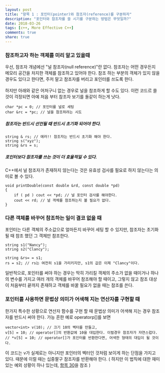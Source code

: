 ```yaml
---
layout: post
title: "항목 1 : 포인터(pointer)와 참조자(reference)를 구분하자"
description: "포인터와 참조자를 쓸 시기를 구분하는 방법은 무엇일까?"
date: 2018-03-26
tags: [c++, More Effective C++]
comments: true
share: true
---
```


### 참조하고자 하는 객체를 미리 알고 있을때
우선, 참조자 개념에선 "널 참조자(null reference)"란 없다. 참조자는 어떤 경우든지 메모리 공간을 차지한 객체를 참조하고 있어야 한다. 참조 하는 부분의 객체가 있지 않을 경우도 있다고 한다면, 주저 말고 참조자를 버리고 포인터를 쓰도록 한다.</br></br>
하지만 아래와 같은 어처구니 없는 경우로 널을 참조하게 할 수도 있다. 이런 코드르 쓸 것이 걱정되면 아예 처음 부터 참조자 보기를 돌같이 하는게 낫다.  
```
char *pc = 0; // 포인터를 널로 세팅 
char &rc = *pc; // 널을 참조하려는 시도
```

##### 참조자는 반드시 선언될 때 반드시 초기화 되어야 한다. 
```
string & rs; // 에러!! 참조자는 반드시 초기화 해야 한다.
string s("xyz"); 
string &rs = s;
```

##### 포인터보다 참조자를 쓰는 것이 더 효율적일 수 있다. 
C++에서 널 참조자가 존재하지 않는다는 것은 유효성 검사를 필요로 하지 않는다는 의미로 볼 수 있다. 
```
void printDouble(const double &rd, const double *pd)
{
    if ( pd ) cout << *pd; // 널 포인터 검사를 해야한다. 
    cout << rd; // 널 객체를 참조하는지 볼 필요가 없다. 
}
```

### 다른 객체를 바꾸어 참조하는 일이 결코 없을 때
포인터는 다른 객체의 주소값으로 얼마든지 바꾸어 세팅 할 수 있지만, 참조자는 초기화될 때 참조 했던 그 객체만 참조한다. 
```
string s1("Nancy");
string s2("Clancy"); 

string &rs= = s1; 
rs = s2; // rs는 여전히 s1을 가리키지만, s1의 값은 이제 "Clancy"이다. 
```

일반적으로, 포인터를 써야 하는 경우는 딱히 가리킬 객체의 주소가 없을 때이거나 하나의 변수를 가지고 여러 개의 객체를 바꾸어 참조해야 할 때이고, 그렇지 않고 참조 대상이 처음부터 끝까지 존재하고 객체를 바꿀 필요가 없을 때는 참조를 쓴다. 

### 포인터를 사용하면 문법상 의미가 어색해 지는 연산자를 구현할 때
한가지 특수한 상황으로 연산자 함수를 구현 할 때 문법상 의미가 어색해 지는 경우 참조자를 반드시 써야 한다. 가능 흔한 예로 operatorp[]를 보면
```
vector<int> v(10); // 크기 10의 벡터를 만들고,
v[5] = 10; // operator[]의 반환값에 10을 대입한다. 이럴경우 참조자가 자연스럽다. 
// *v[5] = 10; // operator[]가 포인터를 반환한다면, 어색한 형태의 대입이 될 것이다. 
```

이 코드는 v가 실제로는 아니지만 포인터의 벡터인 것처럼 보이게 하는 단점을 가지고 있다. 때문에 이럴 때는 십중팔구 참조자를 반환해야 한다. ( 하지만 이 법칙에 대한 재미 있는 예외 상황이 하나 있는데, [항목 30](../..//2018-03-26/more-effective-30/)을 참조 )  